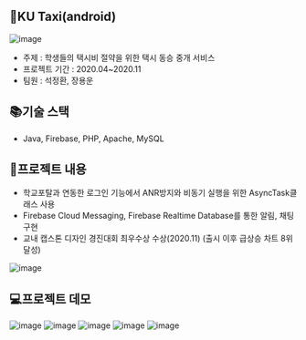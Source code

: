 ## 🚕KU Taxi(android)
![image](https://user-images.githubusercontent.com/54879572/104101916-ea2e8000-52e0-11eb-88f1-0468c6eb8db1.png)

- 주제 : 학생들의 택시비 절약을 위한 택시 동승 중개 서비스
- 프로젝트 기간 : 2020.04~2020.11
- 팀원 : 석정환, 장용운

## 📚기술 스택
- Java, Firebase, PHP, Apache, MySQL

## 📝프로젝트 내용
- 학교포탈과 연동한 로그인 기능에서 ANR방지와 비동기 실행을 위한 AsyncTask클래스 사용
- Firebase Cloud Messaging, Firebase Realtime Database를 통한 알림, 채팅 구현
- 교내 캡스톤 디자인 경진대회 최우수상 수상(2020.11) (출시 이후 급상승 차트 8위 달성)

![image](https://user-images.githubusercontent.com/54879572/108381270-fe07c300-724a-11eb-840a-005305c390c2.png)


## 💻프로젝트 데모
![image](https://user-images.githubusercontent.com/54879572/104102722-85bff080-52e1-11eb-9508-10865ef2e25e.png) ![image](https://user-images.githubusercontent.com/54879572/104102749-a425ec00-52e1-11eb-87c6-857d1bf63a4b.png)
![image](https://user-images.githubusercontent.com/54879572/104102763-b6078f00-52e1-11eb-9340-2e2b5b781df4.png) ![image](https://user-images.githubusercontent.com/54879572/104102771-c28be780-52e1-11eb-8c5c-675bab141360.png)
![image](https://user-images.githubusercontent.com/54879572/104102781-ce77a980-52e1-11eb-8929-608d20cb5b2c.png)

